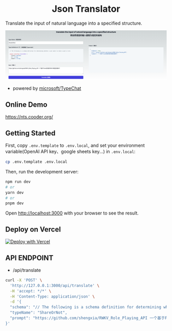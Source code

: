 
<h1 align="center">Json Translator</h1>
Translate the input of natural language into a specified structure.

![](./public/snapshot.png)

- powered by [microsoft/TypeChat](https://github.com/microsoft/TypeChat)

## Online Demo
https://nts.cooder.org/

## Getting Started

First, copy `.env.template` to `.env.local`, and set your environment variable(OpenAI API key、google sheets key...) in `.env.local`:

```bash
cp .env.template .env.local
```

Then, run the development server:

```bash
npm run dev
# or
yarn dev
# or
pnpm dev
```

Open [http://localhost:3000](http://localhost:3000) with your browser to see the result.

## Deploy on Vercel

[![Deploy with Vercel](https://vercel.com/button)](https://vercel.com/new/clone?repository-url=https%3A%2F%2Fgithub.com%2Fcooder-org%2Fjson-translator&env=OPENAI_API_KEY&project-name=json-translator&repository-name=json-translator)



## API ENDPOINT

 - /api/translate

```bash
curl -X 'POST' \
  'http://127.0.0.1:3000/api/translate' \
  -H 'accept: */*' \
  -H 'Content-Type: application/json' \
  -d '{
  "schema": "// The following is a schema definition for determining whether a user wants to share a post or not:\nexport interface ShareOrNot {\nisShare: boolean;\nurl: string;\ncomment: string;\n}",
  "typeName": "ShareOrNot",
  "prompt": "https://github.com/shengxia/RWKV_Role_Playing_API 一个基于Flask实现的RWKV角色扮演API"
}'

```
